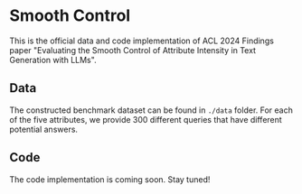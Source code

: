 # Smooth Control
This is the official data and code implementation of ACL 2024 Findings paper "Evaluating the Smooth Control of Attribute Intensity in Text Generation with LLMs".


## Data
The constructed benchmark dataset can be found in `./data` folder. For each of the five attributes, we provide 300 different queries that have different potential answers.

## Code
The code implementation is coming soon. Stay tuned!
